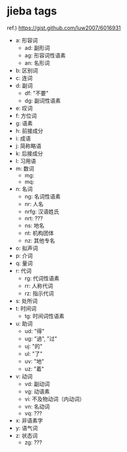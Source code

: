 # jieba tags

ref.) https://gist.github.com/luw2007/6016931

- a: 形容词
  - ad: 副形词
  - ag: 形容词性语素
  - an: 名形词
- b: 区别词
- c: 连词
- d: 副词
  - df: "不要"
  - dg: 副词性语素
- e: 叹词
- f: 方位词
- g: 语素
- h: 前接成分
- i: 成语
- j: 简称略语
- k: 后接成分
- l: 习用语
- m: 数词
  - mg:
  - mq:
- n: 名词
  - ng: 名词性语素
  - nr: 人名
  - nrfg: 汉语姓氏
  - nrt: ???
  - ns: 地名
  - nt: 机构团体
  - nz: 其他专名
- o: 拟声词
- p: 介词
- q: 量词
- r: 代词
  - rg: 代词性语素
  - rr: 人称代词
  - rz: 指示代词
- s: 处所词
- t: 时间词
  - tg: 时间词性语素
- u: 助词
  - ud: "得"
  - ug: "過", "过"
  - uj: "的"
  - ul: "了"
  - uv: "地"
  - uz: "着"
- v: 动词
  - vd: 副动词
  - vg: 动语素
  - vi: 不及物动词（内动词）
  - vn: 名动词
  - vq: ???
- x: 非语素字
- y: 语气词
- z: 状态词
  - zg: ???
